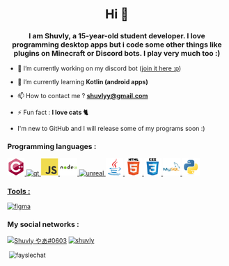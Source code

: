 <h1 align="center">Hi 👋</h1>
<h3 align="center">I am Shuvly, a 15-year-old student developer. I love programming desktop apps but i code some other things like plugins on Minecraft or Discord bots. I play very much too :)</h3>

- 🔭 I’m currently working on my discord bot ([join it here :p](https://discord.gg/5UK3AsyX2A))

- 🌱 I’m currently learning **Kotlin (android apps)**

- 📫 How to contact me ? **shuvlyy@gmail.com**

- ⚡ Fun fact : **I love cats 🐈**
- I'm new to GitHub and I will release some of my programs soon :)

<h3 align="left">Programming languages :</h3>
<p align="left"> <a href="https://www.w3schools.com/cpp/" target="_blank"> <img src="https://raw.githubusercontent.com/devicons/devicon/master/icons/cplusplus/cplusplus-original.svg" alt="cplusplus" width="40" height="40"/> </a> <a href="https://qt.io/"> <img src="https://upload.wikimedia.org/wikipedia/commons/0/0b/Qt_logo_2016.svg" alt="qt" width="40" height="40"/> </a> <a href="https://developer.mozilla.org/en-US/docs/Web/JavaScript" target="_blank"> <img src="https://raw.githubusercontent.com/devicons/devicon/master/icons/javascript/javascript-original.svg" alt="javascript" width="40" height="40"/> </a> <a href="https://nodejs.org" target="_blank"> <img src="https://raw.githubusercontent.com/devicons/devicon/master/icons/nodejs/nodejs-original-wordmark.svg" alt="nodejs" width="40" height="40"/> </a> <a href="https://unrealengine.com/" target="_blank"> <img src="https://raw.githubusercontent.com/kenangundogan/fontisto/036b7eca71aab1bef8e6a0518f7329f13ed62f6b/icons/svg/brand/unreal-engine.svg" alt="unreal" width="40" height="40"/> </a> <a href="https://www.java.com" target="_blank"> <img src="https://raw.githubusercontent.com/devicons/devicon/master/icons/java/java-original.svg" alt="java" width="40" height="40"/> </a> <a href="https://www.w3.org/html/" target="_blank"> <img src="https://raw.githubusercontent.com/devicons/devicon/master/icons/html5/html5-original-wordmark.svg" alt="html5" width="40" height="40"/> </a> <a href="https://www.w3schools.com/css/" target="_blank"> <img src="https://raw.githubusercontent.com/devicons/devicon/master/icons/css3/css3-original-wordmark.svg" alt="css3" width="40" height="40"/> </a> <a href="https://www.mysql.com/" target="_blank"> <img src="https://raw.githubusercontent.com/devicons/devicon/master/icons/mysql/mysql-original-wordmark.svg" alt="mysql" width="40" height="40"/> </a> <a href="https://www.python.org" target="_blank"> <img src="https://raw.githubusercontent.com/devicons/devicon/master/icons/python/python-original.svg" alt="python" width="40" height="40"/> </a> <a href="https://www.qt.io/" target="_blank"> </p>

<h3 align="left">Tools :</h3>
<p align="left"> <a href="https://www.figma.com/" target="_blank"> <img src="https://www.vectorlogo.zone/logos/figma/figma-icon.svg" alt="figma" width="40" height="40"/> </a></p>

<h3 align="left">My social networks :</h3>
<p align="left">
<a href="https://discord.gg/Shuvly やあ#0603" target="blank"><img align="center" src="https://cdn.jsdelivr.net/npm/simple-icons@3.0.1/icons/discord.svg" alt="Shuvly やあ#0603" height="30" width="40" /></a>
<a href="https://twitter.com/Shuvlyy" target="blank"><img align="center" src="https://cdn.jsdelivr.net/npm/simple-icons@3.0.1/icons/twitter.svg" alt="shuvly" height="30" width="40" /></a>
</p>

<p>&nbsp;<img align="center" src="https://github-readme-stats.vercel.app/api?username=fayslechat&show_icons=true&locale=en" alt="fayslechat" /></p>
